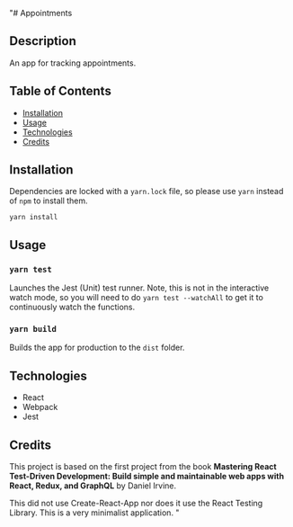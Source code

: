 "# Appointments

## Description

An app for tracking appointments.

## Table of Contents

- [Installation](#installation)
- [Usage](#usage)
- [Technologies](#technologies)
- [Credits](#credits)

## Installation

Dependencies are locked with a `yarn.lock` file, so please use `yarn` instead of `npm` to install them.

`yarn install`

## Usage

### `yarn test`

Launches the Jest (Unit) test runner. Note, this is not in the interactive watch mode, so you will need to do `yarn test --watchAll` to get it to continuously watch the functions.

### `yarn build`

Builds the app for production to the `dist` folder.

## Technologies

- React
- Webpack
- Jest

## Credits

This project is based on the first project from the book **Mastering React Test-Driven Development: Build simple and maintainable web apps with React, Redux, and GraphQL** by Daniel Irvine.

This did not use Create-React-App nor does it use the React Testing Library. This is a very minimalist application. "
